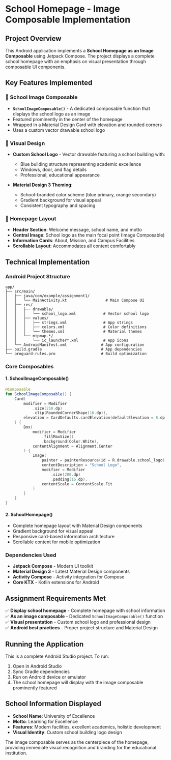 # School Homepage - Image Composable Implementation

## Project Overview

This Android application implements a **School Homepage as an Image Composable** using Jetpack Compose. The project displays a complete school homepage with an emphasis on visual presentation through composable UI components.

## Key Features Implemented

### 🏫 School Image Composable
- **`SchoolImageComposable()`** - A dedicated composable function that displays the school logo as an image
- Featured prominently in the center of the homepage
- Wrapped in a Material Design Card with elevation and rounded corners
- Uses a custom vector drawable school logo

### 🎨 Visual Design
- **Custom School Logo** - Vector drawable featuring a school building with:
  - Blue building structure representing academic excellence
  - Windows, door, and flag details
  - Professional, educational appearance
  
- **Material Design 3 Theming**:
  - School-branded color scheme (blue primary, orange secondary)
  - Gradient background for visual appeal
  - Consistent typography and spacing

### 📱 Homepage Layout
- **Header Section**: Welcome message, school name, and motto
- **Central Image**: School logo as the main focal point (Image Composable)
- **Information Cards**: About, Mission, and Campus Facilities
- **Scrollable Layout**: Accommodates all content comfortably

## Technical Implementation

### Android Project Structure
```
app/
├── src/main/
│   ├── java/com/example/assignment1/
│   │   └── MainActivity.kt                 # Main Compose UI
│   ├── res/
│   │   ├── drawable/
│   │   │   └── school_logo.xml            # Vector school logo
│   │   ├── values/
│   │   │   ├── strings.xml                # App strings
│   │   │   ├── colors.xml                 # Color definitions
│   │   │   └── themes.xml                 # Material themes
│   │   └── mipmap-*/
│   │       └── ic_launcher*.xml           # App icons
│   └── AndroidManifest.xml               # App configuration
├── build.gradle                          # App dependencies
└── proguard-rules.pro                    # Build optimization
```

### Core Composables

#### 1. SchoolImageComposable()
```kotlin
@Composable
fun SchoolImageComposable() {
    Card(
        modifier = Modifier
            .size(250.dp)
            .clip(RoundedCornerShape(16.dp)),
        elevation = CardDefaults.cardElevation(defaultElevation = 8.dp)
    ) {
        Box(
            modifier = Modifier
                .fillMaxSize()
                .background(Color.White),
            contentAlignment = Alignment.Center
        ) {
            Image(
                painter = painterResource(id = R.drawable.school_logo),
                contentDescription = "School Logo",
                modifier = Modifier
                    .size(200.dp)
                    .padding(16.dp),
                contentScale = ContentScale.Fit
            )
        }
    }
}
```

#### 2. SchoolHomepage()
- Complete homepage layout with Material Design components
- Gradient background for visual appeal
- Responsive card-based information architecture
- Scrollable content for mobile optimization

### Dependencies Used
- **Jetpack Compose** - Modern UI toolkit
- **Material Design 3** - Latest Material Design components
- **Activity Compose** - Activity integration for Compose
- **Core KTX** - Kotlin extensions for Android

## Assignment Requirements Met

✅ **Display school homepage** - Complete homepage with school information  
✅ **As an image composable** - Dedicated `SchoolImageComposable()` function  
✅ **Visual presentation** - Custom school logo and professional design  
✅ **Android best practices** - Proper project structure and Material Design  

## Running the Application

This is a complete Android Studio project. To run:

1. Open in Android Studio
2. Sync Gradle dependencies
3. Run on Android device or emulator
4. The school homepage will display with the image composable prominently featured

## School Information Displayed

- **School Name**: University of Excellence
- **Motto**: Learning for Excellence
- **Features**: Modern facilities, excellent academics, holistic development
- **Visual Identity**: Custom school building logo design

The image composable serves as the centerpiece of the homepage, providing immediate visual recognition and branding for the educational institution.